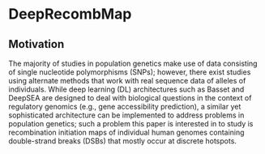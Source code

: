 # DeepRecombMap

## Motivation
The majority of studies in population genetics make use of data consisting of single nucleotide polymorphisms (SNPs); however, there exist studies using alternate methods that work with real sequence data of alleles of individuals. While deep learning (DL) architectures such as Basset and DeepSEA are designed to deal with biological questions in the context of regulatory genomics (e.g., gene accessibility prediction), a similar yet sophisticated architecture can be implemented to address problems in population genetics; such a problem this paper is interested in to study is recombination initiation maps of individual human genomes containing double-strand breaks (DSBs) that mostly occur at discrete hotspots.
